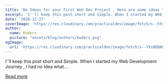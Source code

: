 ```yaml
---
title: 'No Ideas for your First Web Dev Project , Here are some ideas to help you get Started'
excerpt: 'I''ll keep this post short and Simple. When I started my Web Development Journey , I had no Idea what...'
date: '2020-12-27'
coverImage: 'https://res.cloudinary.com/practicaldev/image/fetch/s--YXsNDBAO--/c_imagga_scale,f_auto,fl_progressive,h_420,q_auto,w_1000/https://dev-to-uploads.s3.amazonaws.com/i/cypdkkt4ax817gqm1f1t.jpg'
author:
  name: Koders
  picture: "assets/blog/authors/koders.png"
ogImage:
  url: 'https://res.cloudinary.com/practicaldev/image/fetch/s--YXsNDBAO--/c_imagga_scale,f_auto,fl_progressive,h_420,q_auto,w_1000/https://dev-to-uploads.s3.amazonaws.com/i/cypdkkt4ax817gqm1f1t.jpg'
---
```


I''ll keep this post short and Simple. When I started my Web Development Journey , I had no Idea what...

[Read more](https://dev.to/mohd_farseen/no-ideas-for-your-first-web-dev-project-here-are-some-ideas-to-help-you-get-started-41af)

